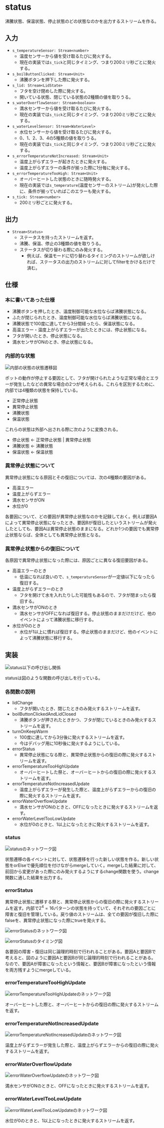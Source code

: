 # status

沸騰状態、保温状態、停止状態のどの状態なのかを出力するストリームを作る。

## 入力

- `s_temperatureSensor: Stream<number>`
  - 温度センサーから値を受け取るたびに発火する。
  - 現在の実装では`s_tick`と同じタイミング、つまり200ミリ秒ごとに発火する。
- `s_boilButtonClicked: Stream<Unit>`
  - 沸騰ボタンを押下した際に発火する。
- `s_lid: Stream<LidState>`
  - フタを空け閉めした際に発火する。
  - 開いている状態、閉じている状態の2種類の値を取りうる。
- `s_waterOverflowSensor: Stream<boolean>`
  - 満水センサーから値を受け取るたびに発火する。
  - 現在の実装では`s_tick`と同じタイミング、つまり200ミリ秒ごとに発火する。
- `s_waterLevelSensor: Stream<WaterLevel>`
  - 水位センサーから値を受け取るたびに発火する。
  - 0、1、2、3、4の5種類の値を取りうる。
  - 現在の実装では`s_tick`と同じタイミング、つまり200ミリ秒ごとに発火する。
- `s_errorTemperatureNotIncreased: Stream<Unit>`
  - 温度上がらずエラーが起きたときに発火する。
  - 温度上がらずエラーの条件が揃った際に1分毎に発火する。
- `s_errorTemperatureTooHigh: Stream<Unit>`
  - オーバーヒートした状態のときに随時発火する。
  - 現在の実装では`s_temperature`(温度センサーのストリーム)が発火した際に、条件が揃っていればこのエラーも発火する。
- `s_tick: Stream<number>`
  - 200ミリ秒ごとに発火する。

## 出力

- `Stream<Status>`
  - ステータスを持ったストリームを返す。
  - 沸騰、保温、停止の3種類の値を取りうる。
  - ステータスが切り替わる際にのみ発火する。
    - 例えば、保温モードに切り替わるタイミングのストリームが欲しければ、ステータスの出力のストリームに対してfilterをかけるだけで済む。

## 仕様

### 本に書いてあった仕様

- 沸騰ボタンを押したとき、温度制御可能な水位ならば沸騰状態になる。
- ふたが閉じられたとき、温度制御可能な水位ならば沸騰状態になる。
- 沸騰状態で100度に達してから3分間経ったら、保温状態になる。
- 高温エラー・温度上がらずエラーが出たたときには、停止状態になる。
- フタが開いたとき、停止状態になる。
- 満水センサがONのとき、停止状態になる。

### 内部的な状態

![内部の状態の状態遷移図](../images/status/status_state_transition.png)

ポットの動作が停止する要因として、フタが開けられたような正常な場合とエラーが発生したなどの異常な場合の2つが考えられる。これらを区別するために、内部では4種類の状態を保持している。

- 正常停止状態
- 異常停止状態
- 沸騰状態
- 保温状態

これらの状態は外部へ出される際に次のように変換される。

- 停止状態 <- 正常停止状態 | 異常停止状態
- 沸騰状態 <- 沸騰状態
- 保温状態 <- 保温状態

### 異常停止状態について

異常停止状態になる原因とその復旧については、次の4種類の要因がある。

- 高温エラー
- 温度上がらずエラー
- 満水センサがON
- 水位が0

各要因について、どの要因が異常停止状態なのかを記録しておく。例えば要因Aによって異常停止状態になったとき、要因Bが復旧したというストリームが発火したとしても、要因Aは異常停止状態のままになる。どれか1つの要因でも異常停止状態ならば、全体としても異常停止状態となる。

### 異常停止状態からの復旧について

各原因で異常停止状態になった際には、原因ごとに異なる復旧要因がある。

- 高温エラーのとき
  - 低温になれば良いので、`s_temperatureSensor`が一定値以下になったら復旧する。
- 温度上がらずエラーのとき
  - フタを開けて水を入れたりした可能性もあるので、フタが閉まったら復旧する。
- 満水センサがONのとき
  - 満水センサがOFFになれば復旧する。停止状態のままだけだけど、他のイベントによって沸騰状態に移行する。
- 水位が0のとき
  - 水位が1以上に慣れば復旧する。停止状態のままだけど、他のイベントによって沸騰状態に移行する。

## 実装

![status以下の呼び出し関係](../images/status/status_call.png)

statusは図のような関数の呼び出しを行っている。

### 各関数の説明

- lidChange
  - フタが開いたとき、閉じたときのみ発火するストリームを返す。
- boilButtonClickedAndLidClosed
	- 沸騰ボタンが押されたときかつ、フタが閉じているときのみ発火するストリームを返す。
- turnOnKeepWarm
	- 100度に達してから3分後に発火するストリームを返す。
	- 今はデバッグ用に10秒後に発火するようにしている。
- errorStatus
  - 異常停止状態になる際と、異常停止状態からの復旧の際に発火するストリームを返す。
- errorTemperatureTooHighUpdate
	- オーバーヒートした祭と、オーバーヒートからの復旧の際に発火するストリームを返す。
- errorTemperatureNotIncreasedUpdate
	- 温度上がらずエラーが発生した際と、温度上がらずエラーからの復旧の際に発火するストリームを返す。
- errorWaterOverflowUpdate
	- 満水センサがONのときと、OFFになったときに発火するストリームを返す。
- errorWaterLevelTooLowUpdate
	- 水位が0のときと、1以上になったときに発火するストリームを返す。

### status

![statusのネットワーク図](../images/status/status.png)

状態遷移の各イベントに対して、状態遷移を行った新しい状態を作る。新しい状態をorElseで優先順位を付けながらmergeしていく。mergeした結果に対して、前回から変更があった際にのみ発火するようにするchange関数を使う。change関数に通した結果を出力する。

### errorStatus

異常停止状態に遷移する祭と、異常停止状態からの復旧の際に発火するストリームを返す。内部で$2^4 = 16$パターンの状態を持っていて、それぞれの要因ごとに障害と復旧を管理している。戻り値のストリームは、全ての要因が復旧した際にfalseを、異常停止状態になった際にtrueを発火する。

![errorStatusのネットワーク図](../images/status/errorStatus.png)

![errorStatusのタイミング図](../images/status/errorStatus_timing.png)

各要因の障害・復旧は同じ論理的時刻で行われることがある。要因Aと要因Bで考えると、図のように要因Aと要因Bが同じ論理的時刻で行われることがある。なので、要因Aが障害になったという情報と、要因Bが障害になったという情報を両方残すようにmergeしている。

### errorTemperatureTooHighUpdate

![errorTemperatureTooHighUpdateのネットワーク図](../images/status/errorTemperatureTooHighUpdate.png)

オーバーヒートした際と、オーバーヒートからの復旧の際に発火するストリームを返す。

### errorTemperatureNotIncreasedUpdate

![errorTemperatureNotIncreasedUpdateのネットワーク図](../images/status/errorTemperatureNotIncreasedUpdate.png)

温度上がらずエラーが発生した際と、温度上がらずエラーからの復旧の際に発火するストリームを返す。

### errorWaterOverflowUpdate

![errorWaterOverflowUpdateのネットワーク図](../images/status/waterOverflowUpdate.png)

満水センサがONのときと、OFFになったときに発火するストリームを返す。

### errorWaterLevelTooLowUpdate

![errorWaterLevelTooLowUpdateのネットワーク図](../images/status/waterLevelTooLowUpdate.png)

水位が0のときと、1以上になったときに発火するストリームを返す。
